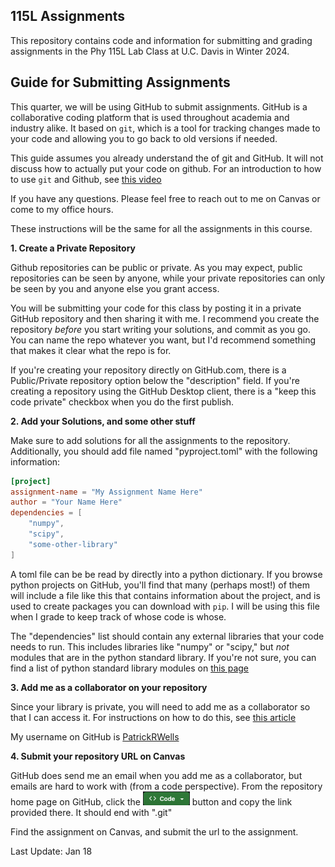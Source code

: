 ## 115L Assignments

This repository contains code and information for submitting and grading assignments in the Phy 115L Lab Class at U.C. Davis in Winter 2024. 

## Guide for Submitting Assignments

This quarter, we will be using GitHub to submit assignments. GitHub is a collaborative coding platform that is used throughout academia and industry alike. It based on `git`, which is a tool for tracking changes made to your code and allowing you to go back to old versions if needed.

This guide assumes you already understand the of git and GitHub. It will not discuss how to actually put your code on github. For an introduction to how to use `git` and Github, see [this video](https://www.youtube.com/watch?v=8Dd7KRpKeaE)

If you have any questions. Please feel free to reach out to me on Canvas or come to my office hours.

These instructions will be the same for all the assignments in this course.

**1. Create a Private Repository**

Github repositories can be public or private. As you may expect, public repositories can be seen by anyone, while your private repositories can only be seen by you and anyone else you grant access.

You will be submitting your code for this class by posting it in a private GitHub repository and then sharing it with me. I recommend you create the repository *before* you start writing your solutions, and commit as you go. You can name the repo whatever you want, but I'd recommend something that makes it clear what the repo is for. 

If you're creating your repository directly on GitHub.com, there is a Public/Private repository option below the "description" field. If you're creating a repository using the GitHub Desktop client, there is a "keep this code private" checkbox when you do the first publish.

**2. Add your Solutions, and some other stuff**

Make sure to add solutions for all the assignments to the repository. Additionally, you should add file named "pyproject.toml" with the following information:

```toml
[project]
assignment-name = "My Assignment Name Here"
author = "Your Name Here"
dependencies = [
	"numpy",
	"scipy",
	"some-other-library"
]
```
A toml file can be be read by directly into a python dictionary. If you browse python projects on GitHub, you'll find that many (perhaps most!) of them will include a file like this that contains information about the project, and is used to create packages you can download with `pip`. I will be using this file when I grade to keep track of whose code is whose.

The "dependencies" list should contain any external libraries that your code needs to run. This includes libraries like "numpy" or "scipy," but *not* modules that are in the python standard library. If you're not sure, you can find a list of python standard library modules on [this page](https://docs.python.org/3/library/index.html)


**3. Add me as a collaborator on your repository**

Since your library is private, you will need to add me as a collaborator so that I can access it. For instructions on how to do this, see [this article](https://docs.github.com/en/account-and-profile/setting-up-and-managing-your-personal-account-on-github/managing-access-to-your-personal-repositories/inviting-collaborators-to-a-personal-repository#)

My username on GitHub is [PatrickRWells](https://github.com/PatrickRWells)

**4. Submit your repository URL on Canvas**

GitHub does send me an email when you add me as a collaborator, but emails are hard to work with (from a code perspective).  From the repository home page on GitHub, click the <img src='res/button.png' width='75'> button and copy the link provided there. It should end with ".git"

Find the assignment on Canvas, and submit the url to the assignment.

Last Update: Jan 18
